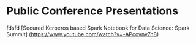 # Public Conference Presentations

fdsfd [Secured Kerberos based Spark Notebook for Data Science: Spark Summit] (https://www.youtube.com/watch?v=-APcovny7n8)
